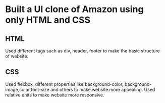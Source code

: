 # Built a UI clone of Amazon using only HTML and CSS

## HTML

Used different tags such as div, header, footer to make the basic structure of website.

## CSS

Used flexbox, different properties like background-color, background-image,color,font-size and others to make website more appealing.
Used relative units to make website more responsive.
